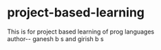 # project-based-learning
This is for project based learning of prog languages  
author-- ganesh b s and girish b s

